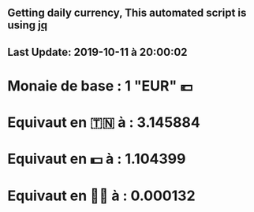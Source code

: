 ## Getting daily currency, This automated script is using [jq](https://stedolan.github.io/jq/)
## Last Update:  2019-10-11 à 20:00:02
 # Monaie de base : 1 "EUR" 💶 
 # Equivaut en 🇹🇳 à :  3.145884 
 # Equivaut en 💵 à : 1.104399
 # Equivaut en 🐱‍💻 à :  0.000132

